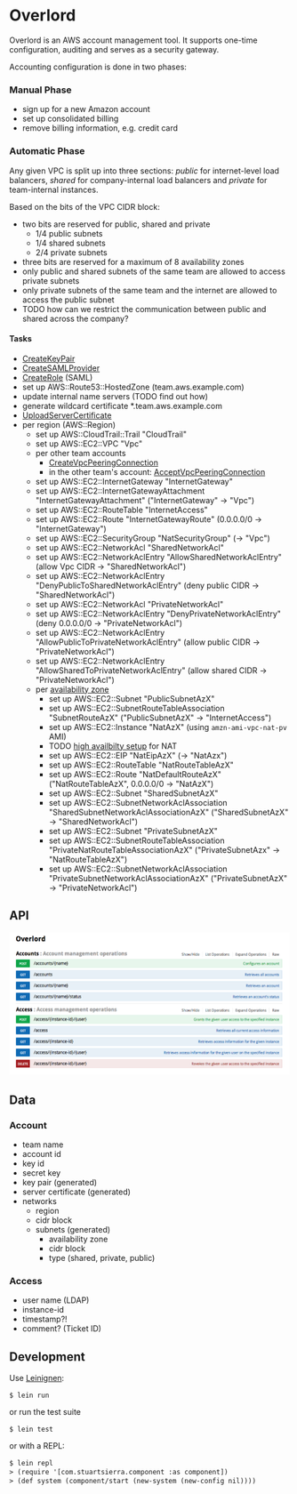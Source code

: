 # Overlord

Overlord is an AWS account management tool. It supports one-time configuration, auditing and serves as a security gateway.

Accounting configuration is done in two phases:

### Manual Phase

- sign up for a new Amazon account
- set up consolidated billing
- remove billing information, e.g. credit card

### Automatic Phase

Any given VPC is split up into three sections: *public* for internet-level load balancers,
*shared* for company-internal load balancers and *private* for team-internal instances.

Based on the bits of the VPC CIDR block:

- two bits are reserved for public, shared and private
    - 1/4 public subnets
    - 1/4 shared subnets
    - 2/4 private subnets
- three bits are reserved for a maximum of 8 availability zones
- only public and shared subnets of the same team are allowed to access private subnets
- only private subnets of the same team and the internet are allowed to access the public subnet
- TODO how can we restrict the communication between public and shared across the company?

#### Tasks

- [CreateKeyPair](http://docs.aws.amazon.com/AWSEC2/latest/APIReference/ApiReference-query-CreateKeyPair.html)
- [CreateSAMLProvider](http://docs.aws.amazon.com/IAM/latest/APIReference/API_CreateSAMLProvider.html)
- [CreateRole](http://docs.aws.amazon.com/IAM/latest/APIReference/API_CreateRole.html) (SAML)
- set up AWS::Route53::HostedZone (team.aws.example.com)
- update internal name servers (TODO find out how)
- generate wildcard certificate \*.team.aws.example.com
- [UploadServerCertificate](http://docs.aws.amazon.com/IAM/latest/APIReference/API_UploadServerCertificate.html)
- per region (AWS::Region)
    - set up AWS::CloudTrail::Trail "CloudTrail"
    - set up AWS::EC2::VPC "Vpc"
    - per other team accounts
        - [CreateVpcPeeringConnection](http://docs.aws.amazon.com/AWSEC2/latest/APIReference/ApiReference-query-CreateVpcPeeringConnection.html)
        - in the other team's account: [AcceptVpcPeeringConnection](http://docs.aws.amazon.com/AWSEC2/latest/APIReference/ApiReference-query-AcceptVpcPeeringConnection.html)
    - set up AWS::EC2::InternetGateway "InternetGateway"
    - set up AWS::EC2::InternetGatewayAttachment "InternetGatewayAttachment" ("InternetGateway" → "Vpc")
    - set up AWS::EC2::RouteTable "InternetAccess"
    - set up AWS::EC2::Route "InternetGatewayRoute" (0.0.0.0/0 → "InternetGateway")
    - set up AWS::EC2::SecurityGroup "NatSecurityGroup" (→ "Vpc")
    - set up AWS::EC2::NetworkAcl "SharedNetworkAcl"
    - set up AWS::EC2::NetworkAclEntry "AllowSharedNetworkAclEntry" (allow Vpc CIDR → "SharedNetworkAcl")
    - set up AWS::EC2::NetworkAclEntry "DenyPublicToSharedNetworkAclEntry" (deny public CIDR → "SharedNetworkAcl")
    - set up AWS::EC2::NetworkAcl "PrivateNetworkAcl"
    - set up AWS::EC2::NetworkAclEntry "DenyPrivateNetworkAclEntry" (deny 0.0.0.0/0 → "PrivateNetworkAcl")
    - set up AWS::EC2::NetworkAclEntry "AllowPublicToPrivateNetworkAclEntry" (allow public CIDR → "PrivateNetworkAcl")
    - set up AWS::EC2::NetworkAclEntry "AllowSharedToPrivateNetworkAclEntry" (allow shared CIDR → "PrivateNetworkAcl")
    - per [availability zone](http://docs.aws.amazon.com/AWSEC2/latest/APIReference/ApiReference-query-DescribeAvailabilityZones.html)
        - set up AWS::EC2::Subnet "PublicSubnetAzX"
        - set up AWS::EC2::SubnetRouteTableAssociation "SubnetRouteAzX" ("PublicSubnetAzX" → "InternetAccess")
        - set up AWS::EC2::Instance "NatAzX" (using `amzn-ami-vpc-nat-pv` AMI)
        - TODO [high availbilty setup](https://aws.amazon.com/articles/2781451301784570) for NAT
        - set up AWS::EC2::EIP "NatEipAzX" (→ "NatAzx")
        - set up AWS::EC2::RouteTable "NatRouteTableAzX"
        - set up AWS::EC2::Route "NatDefaultRouteAzX" ("NatRouteTableAzX", 0.0.0.0/0 → "NatAzX")
        - set up AWS::EC2::Subnet "SharedSubnetAzX"
        - set up AWS::EC2::SubnetNetworkAclAssociation "SharedSubnetNetworkAclAssociationAzX" ("SharedSubnetAzX" → "SharedNetworkAcl")
        - set up AWS::EC2::Subnet "PrivateSubnetAzX"
        - set up AWS::EC2::SubnetRouteTableAssociation "PrivateNatRouteTableAssociationAzX" ("PrivateSubnetAzx" → "NatRouteTableAzX")
        - set up AWS::EC2::SubnetNetworkAclAssociation "PrivateSubnetNetworkAclAssociationAzX" ("PrivateSubnetAzX" → "PrivateNetworkAcl")

## API

![API](docs/api.png)

## Data

### Account

- team name
- account id
- key id
- secret key
- key pair (generated)
- server certificate (generated)
- networks
    - region
    - cidr block
    - subnets (generated)
        - availability zone
        - cidr block
        - type (shared, private, public)

### Access

- user name (LDAP)
- instance-id
- timestamp?!
- comment? (Ticket ID)

## Development

Use [Leinignen](http://leiningen.org/):

    $ lein run

or run the test suite

    $ lein test

or with a REPL:

    $ lein repl
    > (require '[com.stuartsierra.component :as component])
    > (def system (component/start (new-system (new-config nil))))
